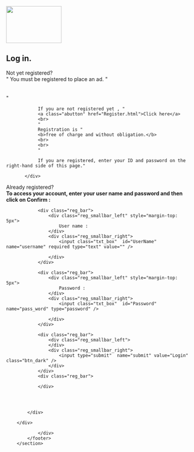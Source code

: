 <?php
include('Login.php'); // include login scripit
?>
<!doctype html>
<html>
<head>
    <title>Log in</title>
    <link href="style.css" rel="stylesheet">
 
</head>
<body>


<div class="header">
     <div class="header_bar">
        <img src="images/logo.jpg" width="150" height="100">
        
</div>
</div>
    

<section data-role="content">

 <div class="content">

 <hgroup class="title"><h1>Log in.</h1></hgroup>
 <form action="login.php" method="post">
 <div class="content_noborder">
 <div class="reg_box">
   <div class="head_bar2"> Not yet registered? </div>
   <div class="content_reg">
   "
                You must be registered to place an ad.
           "
           <br>
           <br>
           <br>
           "

                If you are not registered yet , "
                <a class="abutton" href="Register.html">Click here</a>
                <br>
                "
                Registration is "
                <b>free of charge and without obligation.</b>
                <br>
                <br>
                "

                If you are registered, enter your ID and password on the right-hand side of this page."
            
           </div>     
   </div>
     <div class="reg_box">
     <div class="head_bar2">Already registered?</div>
     <div class="content_reg">
     <div class="reg_bar">
                    <b>To access your account, enter your user name and password and then click on Confirm :</b>
                </div>

                <div class="reg_bar">
                    <div class="reg_smallbar_left" style="margin-top: 5px">
                        User name :
                    </div>
                    <div class="reg_smallbar_right">
                        <input class="txt_box"  id="UserName" name="username" required type="text" value="" />
                       
                    </div>
                </div>

                <div class="reg_bar">
                    <div class="reg_smallbar_left" style="margin-top: 5px">
                        Password :
                    </div>
                    <div class="reg_smallbar_right">
                        <input class="txt_box"  id="Password" name="pass_word" type="password" />
                       
                    </div>
                </div>

                <div class="reg_bar">
                    <div class="reg_smallbar_left">
                    </div>
                    <div class="reg_smallbar_right">
                        <input type="submit"  name="submit" value="Login" class="btn_dark" />
                    </div>
                </div>
                <div class="reg_bar">
                    
                </div>


               
                
            </div>
        
        </div>

 </div>
    </form>
</div>

</section>

<!-- End DWUser_EasyRotator -->
<section data-role="footer" class="footer">
            <footer>
                <div class="footer">
                
                </div>
            </footer>
        </section>
</body>
</html>
